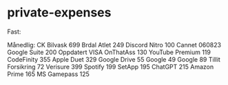 # private-expenses

Fast:

Månedlig:
CK Bilvask        699
Brdal Atlet       249
Discord Nitro     100    Cannet 060823
Google Suite      200    Oppdatert VISA
OnThatAss         130
YouTube Premium   119
CodeFinity        355
Apple Duet        329
Google Drive       55
Google             49
Google             89
Tillit Forsikring  72
Verisure          399
Spotify           199
SetApp            195
ChatGPT           215
Amazon Prime      165
MS Gamepass       125

